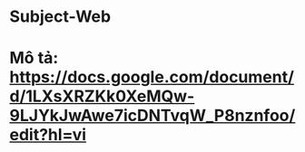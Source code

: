 # Subject-Web
# Mô tả: https://docs.google.com/document/d/1LXsXRZKk0XeMQw-9LJYkJwAwe7icDNTvqW_P8nznfoo/edit?hl=vi
